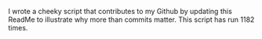 I wrote a cheeky script that contributes to my Github by updating this ReadMe to illustrate why more than commits matter. This script has run 1182 times.